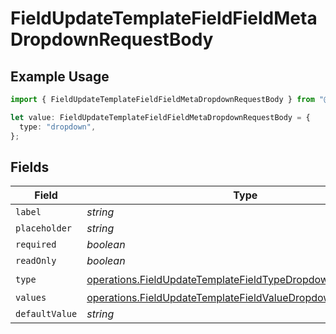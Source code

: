 # FieldUpdateTemplateFieldFieldMetaDropdownRequestBody

## Example Usage

```typescript
import { FieldUpdateTemplateFieldFieldMetaDropdownRequestBody } from "@documenso/sdk-typescript/models/operations";

let value: FieldUpdateTemplateFieldFieldMetaDropdownRequestBody = {
  type: "dropdown",
};
```

## Fields

| Field                                                                                                                                      | Type                                                                                                                                       | Required                                                                                                                                   | Description                                                                                                                                |
| ------------------------------------------------------------------------------------------------------------------------------------------ | ------------------------------------------------------------------------------------------------------------------------------------------ | ------------------------------------------------------------------------------------------------------------------------------------------ | ------------------------------------------------------------------------------------------------------------------------------------------ |
| `label`                                                                                                                                    | *string*                                                                                                                                   | :heavy_minus_sign:                                                                                                                         | N/A                                                                                                                                        |
| `placeholder`                                                                                                                              | *string*                                                                                                                                   | :heavy_minus_sign:                                                                                                                         | N/A                                                                                                                                        |
| `required`                                                                                                                                 | *boolean*                                                                                                                                  | :heavy_minus_sign:                                                                                                                         | N/A                                                                                                                                        |
| `readOnly`                                                                                                                                 | *boolean*                                                                                                                                  | :heavy_minus_sign:                                                                                                                         | N/A                                                                                                                                        |
| `type`                                                                                                                                     | [operations.FieldUpdateTemplateFieldTypeDropdownRequestBody2](../../models/operations/fieldupdatetemplatefieldtypedropdownrequestbody2.md) | :heavy_check_mark:                                                                                                                         | N/A                                                                                                                                        |
| `values`                                                                                                                                   | [operations.FieldUpdateTemplateFieldValueDropdown](../../models/operations/fieldupdatetemplatefieldvaluedropdown.md)[]                     | :heavy_minus_sign:                                                                                                                         | N/A                                                                                                                                        |
| `defaultValue`                                                                                                                             | *string*                                                                                                                                   | :heavy_minus_sign:                                                                                                                         | N/A                                                                                                                                        |